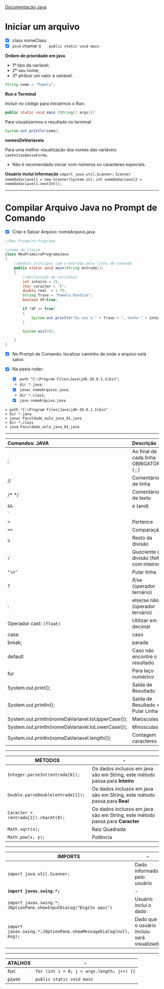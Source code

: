 
[Documentação Java](https://docs.oracle.com/javase/tutorial/java/nutsandbolts/datatypes.html)

# Iniciar um arquivo

- [x] class nomeClass
- [x] `psvm` chamar o `   public static void main`

**Ordem de prioridade em java**

- 1º tipo da variável;
- 2º seu nome;
- 3º atribuir um valor à variável.
```java
String nome = "Pamela";
```

**Run e Terminal**

Incluir no código para iniciarmos o Run:
```java
public static void main (String[] args){}
```

Para visualizarmos o resultado no terminal:
```java
System.out.println(soma);
```

**nomesDeVariaveis**

Para uma melhor visualização dos nomes das variáveis `saoFeitasDessaForma`. 
- Não é recomendado iniciar com números ou caracteres especiais.

**Usuário inclui informação**
`import java.util.Scanner;`
`Scanner nomeDaVariavel1 = new Scanner(System.in);`
`int nomeDaVariavel2 = nomeDaVariavel1.nextInt();`

_______________________________________________________________

# Compilar Arquivo Java no Prompt de Comando

- [x] Criar e Salvar Arquivo: nomeArquivo.java

```java
//Meu Primeiro Programa

//nome da classe
class MeuPrimeiroProgramaJava
{
    //módulo principal com a entrada pela linha de comando
    public static void main(String entrada[]) 
    {
        //declaração de variáveis
        int inteiro = 31;
        char caracter = 'F';
        double real  = 1.70;
        String frase = "Pamela Rondina";
        boolean VF=true;

        if (VF == true)
        {
            System.out.println("Eu sou a " + frase + ", tenho " + inteiro + " anos e " + real + "m de altura");
        }

        System.exit(0);

    }
}
```

- [x] No Prompt de Comando: localizar caminho de onde o arquivo está salvo:

- [x] Na pasta rodar:
    - [x] `path "C:\Program Files\Java\jdk-18.0.1.1\bin"`;
    - `dir *.java`;
    - [x] `javac nomeArquivo.java`;
    - `dir *.class`;
    - [x] `java nomeArquivo.java`.

```
> path "C:\Program Files\Java\jdk-18.0.1.1\bin"
> dir *.java
> javac Faculdade_aula_java_01.java
> dir *.class
> java Faculdade_aula_java_01.java
```
_________________________________________________________________

Comandos: JAVA | Descrição
:-|:-
; | Ao final de cada linha OBRIGATÒRIO ( ; )
// | Comentário de linha
/* */ | Comentário de texto
`&&` | e (and)
`||` | ou (or)
`=` | Pertence
`==` | Comparação
`%` | Resto da divisão
`/` | Quociente da divisão (feito com inteiros)
`"\n"`| Pular linha
? | if/se (operador ternário)
: | else/se não (operador ternário)
 Operador cast: `(float)`| Utilizar em decimal
 case | caso
 break; | parada
 default | Caso não encontre o resultado.
 for | Para laço numérico
System.out.print(); | Saída de Resultado
System.out.println(); | Saída de Resultado + Pular Linha
System.out.println(nomeDaVariavel.toUpperCase()); | Maiúsculas
System.out.println(nomeDaVariavel.toLowerCase()); | Minúsculas
System.out.println(nomeDaVariavel.length()); | Contagem caracteres

________________________________________________________________

**MÉTODOS**| -
-|-
`Integer.parseInt(entrada[0]);` | Os dados inclusos em java são em String, este método passa para **Inteiro**
`Double.parseDouble(entrada[1]);` | Os dados inclusos em java são em String, este método passa para **Real**
`Caracter = (entrada[2]).charAt(0);` | Os dados inclusos em java são em String, este método passa para **Caracter**
`Math.sqrt(x);` | Raiz Quadrada
`Math.pow(x, y);` | Potência

________________________________________________________________

**IMPORTS**| -
-|-
`import java.util.Scanner;` | Dado informado pelo usuário
**`import javax.swing.*;`** | -
`import javax.swing.*; JOptionPane.showInputDialog("Digite aqui")` | Usuário inclui o dado
`import javax.swing.*;JOptionPane.showMessageDialog(null, msg);` | Dado que o usuário incluiu será visualizado

_____________________________________________________________________
**ATALHOS**|-
-|-
fori | `for (int i = 0; j < args.length; j++) {}`
psvm | `public static void main`